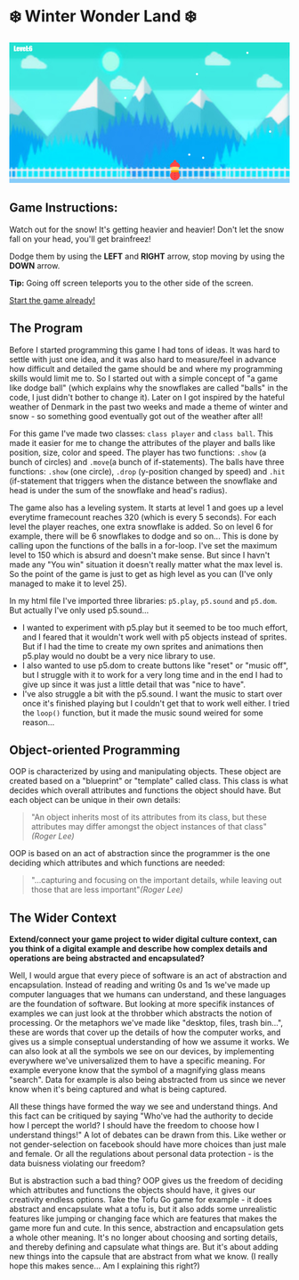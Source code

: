 # :snowflake: Winter Wonder Land :snowflake:
![alt tekst](Udklip.PNG) 
## Game Instructions:
Watch out for the snow! It's getting heavier and heavier! Don't let the snow fall on your head, you'll get brainfreez! 

Dodge them by using the **LEFT** and **RIGHT** arrow, stop moving by using the **DOWN** arrow.

**Tip:** Going off screen teleports you to the other side of the screen.

[Start the game already!](https://rawgit.com/Margretexie/Mini_ex/master/mini_ex5/empty-example/index.html)

## The Program
Before I started programming this game I had tons of ideas. It was hard to settle with just one idea, and it was also hard to measure/feel in advance how difficult and detailed the game should be and where my programming skills would limit me to. So I started out with a simple concept of "a game like dodge ball" (which explains why the snowflakes are called "balls" in the code, I just didn't bother to change it). Later on I got inspired by the hateful weather of Denmark in the past two weeks and made a theme of winter and snow - so something good eventually got out of the weather after all!

For this game I've made two classes: ```class player``` and ```class ball```. This made it easier for me to change the attributes of the player and balls like position, size, color and speed. The player has two functions: ```.show``` (a bunch of circles) and ```.move```(a bunch of if-statements). The balls have three functions: ```.show``` (one circle), ```.drop``` (y-position changed by speed) and ```.hit``` (if-statement that triggers when the distance between the snowflake and head is under the sum of the snowflake and head's radius).

The game also has a leveling system. It starts at level 1 and goes up a level everytime framecount reaches 320 (which is every 5 seconds). For each level the player reaches, one extra snowflake is added. So on level 6 for example, there will be 6 snowflakes to dodge and so on... This is done by calling upon the functions of the balls in a for-loop. I've set the maximum level to 150 which is absurd and doesn't make sense. But since I havn't made any "You win" situation it doesn't really matter what the max level is. So the point of the game is just to get as high level as you can (I've only managed to make it to level 25).

In my html file I've imported three libraries: ```p5.play```, ```p5.sound``` and ```p5.dom```. But actually I've only used p5.sound...
 - I wanted to experiment with p5.play but it seemed to be too much effort, and I feared that it wouldn't work well with p5 objects instead of sprites. But if I had the time to create my own sprites and animations then p5.play would no doubt be a very nice library to use. 
 - I also wanted to use p5.dom to create buttons like "reset" or "music off", but I struggle with it to work for a very long time and in the end I had to give up since it was just a little detail that was "nice to have". 
 - I've also struggle a bit with the p5.sound. I want the music to start over once it's finished playing but I couldn't get that to work well either. I tried the ```loop()``` function, but it made the music sound weired for some reason...
## Object-oriented Programming
OOP is characterized by using and manipulating objects. These object are created based on a "blueprint" or "template" called class. This class is what decides which overall attributes and functions the object should have. But each object can be unique in their own details:
>"An object inherits most of its attributes from its class, but these attributes may differ amongst the object instances of that class" *(Roger Lee)*

OOP is based on an act of abstraction since the programmer is the one deciding which attributes and which functions are needed:
>"...capturing and focusing on the important details, while leaving out those that are less important"*(Roger Lee)*

## The Wider Context
**Extend/connect your game project to wider digital culture context, can you think of a digital example and describe how complex details and operations are being abstracted and encapsulated?**

Well, I would argue that every piece of software is an act of abstraction and encapsulation. Instead of reading and writing 0s and 1s we've made up computer languages that we humans can understand, and these languages are the foundation of software. But looking at more specifik instances of examples we can just look at the throbber which abstracts the notion of processing. Or the metaphors we've made like "desktop, files, trash bin...", these are words that cover up the details of how the computer works, and gives us a simple conseptual understanding of how we assume it works. We can also look at all the symbols we see on our devices, by implementing everywhere we've universalized them to have a specific meaning. For example everyone know that the symbol of a magnifying glass means "search". Data for example is also being abstracted from us since we never know when it's being captured and what is being captured.

All these things have formed the way we see and understand things. And this fact can be critiqued by saying "Who've had the authority to decide how I percept the world? I should have the freedom to choose how I understand things!"
A lot of debates can be drawn from this. Like wether or not gender-selection on facebook should have more choices than just male and female. Or all the regulations about personal data protection - is the data buisness violating our freedom?

But is abstraction such a bad thing? OOP gives us the freedom of deciding which attributes and functions the objects should have, it gives our creativity endless options. Take the Tofu Go game for example - it does abstract and encapsulate what a tofu is, but it also adds some unrealistic features like jumping or changing face which are features that makes the game more fun and cute. In this sence, abstraction and encapsulation gets a whole other meaning. It's no longer about choosing and sorting details, and thereby defining and capsulate what things are. But it's about adding new things into the capsule that are abstract from what we know. (I really hope this makes sence... Am I explaining this right?)
